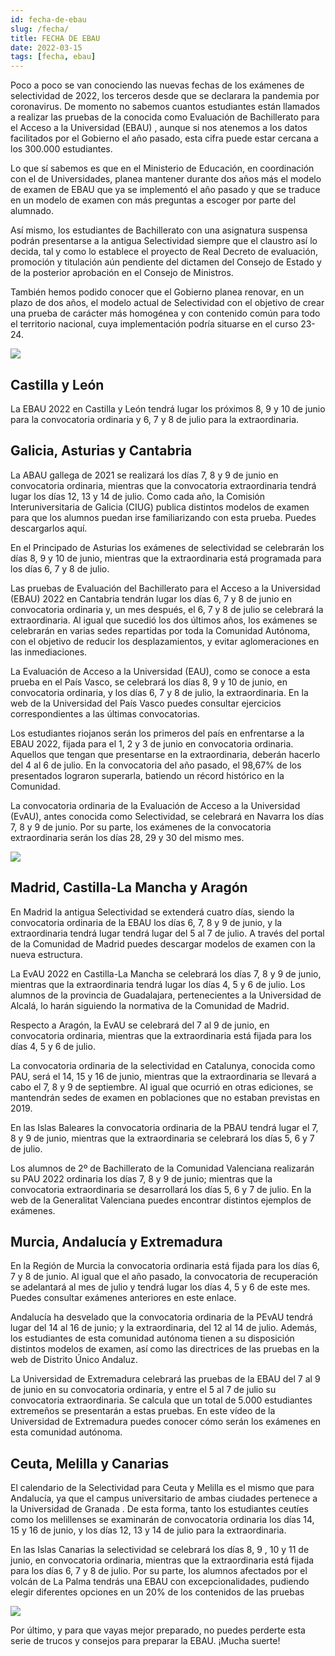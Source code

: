 ```yaml
---
id: fecha-de-ebau
slug: /fecha/
title: FECHA DE EBAU
date: 2022-03-15
tags: [fecha, ebau]
---
```

Poco a poco se van conociendo las nuevas fechas de los exámenes de selectividad de 2022, los terceros desde que se declarara la pandemia por coronavirus. De momento no sabemos cuantos estudiantes están llamados a realizar las pruebas de la conocida como Evaluación de Bachillerato para el Acceso a la Universidad (EBAU) , aunque si nos atenemos a los datos facilitados por el Gobierno el año pasado, esta cifra puede estar cercana a los 300.000 estudiantes.

Lo que sí sabemos es que en el Ministerio de Educación, en coordinación con el de Universidades, planea mantener durante dos años más el modelo de examen de EBAU que ya se implementó el año pasado y que se traduce en un modelo de examen con más preguntas a escoger por parte del alumnado.

Así mismo, los estudiantes de Bachillerato con una asignatura suspensa podrán presentarse a la antigua Selectividad siempre que el claustro así lo decida, tal y como lo establece el proyecto de Real Decreto de evaluación, promoción y titulación aún pendiente del dictamen del Consejo de Estado y de la posterior aprobación en el Consejo de Ministros.

También hemos podido conocer que el Gobierno planea renovar, en un plazo de dos años, el modelo actual de Selectividad con el objetivo de crear una prueba de carácter más homogénea y con contenido común para todo el territorio nacional, cuya implementación podría situarse en el curso 23-24.

<img src="https://img.examenebau.com/img/imagen-archivo-examen-facultad_98.jpg"/>


## Castilla y León

La EBAU 2022 en Castilla y León tendrá lugar los próximos 8, 9 y 10 de junio para la convocatoria ordinaria y 6, 7 y 8 de julio para la extraordinaria.

## Galicia, Asturias y Cantabria

La ABAU gallega de 2021 se realizará los días 7, 8 y 9 de junio en convocatoria ordinaria, mientras que la convocatoria extraordinaria tendrá lugar los días 12, 13 y 14 de julio. Como cada año, la Comisión Interuniversitaria de Galicia (CIUG) publica distintos modelos de examen para que los alumnos puedan irse familiarizando con esta prueba. Puedes descargarlos aquí.

En el Principado de Asturias los exámenes de selectividad se celebrarán los días 8, 9 y 10 de junio, mientras que la extraordinaria está programada para los días 6, 7 y 8 de julio.

Las pruebas de Evaluación del Bachillerato para el Acceso a la Universidad (EBAU) 2022 en Cantabria tendrán lugar los días 6, 7 y 8 de junio en convocatoria ordinaria y, un mes después, el 6, 7 y 8 de julio se celebrará la extraordinaria. Al igual que sucedió los dos últimos años, los exámenes se celebrarán en varias sedes repartidas por toda la Comunidad Autónoma, con el objetivo de reducir los desplazamientos, y evitar aglomeraciones en las inmediaciones.

La Evaluación de Acceso a la Universidad (EAU), como se conoce a esta prueba en el País Vasco, se celebrará los días 8, 9 y 10 de junio, en convocatoria ordinaria, y los días 6, 7 y 8 de julio, la extraordinaria. En la web de la Universidad del País Vasco puedes consultar ejercicios correspondientes a las últimas convocatorias.

Los estudiantes riojanos serán los primeros del país en enfrentarse a la EBAU 2022, fijada para el 1, 2 y 3 de junio en convocatoria ordinaria. Aquellos que tengan que presentarse en la extraordinaria, deberán hacerlo del 4 al 6 de julio. En la convocatoria del año pasado, el 98,67% de los presentados lograron superarla, batiendo un récord histórico en la Comunidad.

La convocatoria ordinaria de la Evaluación de Acceso a la Universidad (EvAU), antes conocida como Selectividad, se celebrará en Navarra los días 7, 8 y 9 de junio. Por su parte, los exámenes de la convocatoria extraordinaria serán los días 28, 29 y 30 del mismo mes.


<img src="https://img.examenebau.com/img/cuando-ebau-selectividad_98.jpg"/>


## Madrid, Castilla-La Mancha y Aragón

En Madrid la antigua Selectividad se extenderá cuatro días, siendo la convocatoria ordinaria de la EBAU los días 6, 7, 8 y 9 de junio, y la extraordinaria tendrá lugar tendrá lugar del 5 al 7 de julio. A través del portal de la Comunidad de Madrid puedes descargar modelos de examen con la nueva estructura.

La EvAU 2022 en Castilla-La Mancha se celebrará los días 7, 8 y 9 de junio, mientras que la extraordinaria tendrá lugar los días 4, 5 y 6 de julio. Los alumnos de la provincia de Guadalajara, pertenecientes a la Universidad de Alcalá, lo harán siguiendo la normativa de la Comunidad de Madrid.

Respecto a Aragón, la EvAU se celebrará del 7 al 9 de junio, en convocatoria ordinaria, mientras que la extraordinaria está fijada para los días 4, 5 y 6 de julio.

La convocatoria ordinaria de la selectividad en Catalunya, conocida como PAU, será el 14, 15 y 16 de junio, mientras que la extraordinaria se llevará a cabo el 7, 8 y 9 de septiembre. Al igual que ocurrió en otras ediciones, se mantendrán sedes de examen en poblaciones que no estaban previstas en 2019.

En las Islas Baleares la convocatoria ordinaria de la PBAU tendrá lugar el 7, 8 y 9 de junio, mientras que la extraordinaria se celebrará los días 5, 6 y 7 de julio.

Los alumnos de 2º de Bachillerato de la Comunidad Valenciana realizarán su PAU 2022 ordinaria los días 7, 8 y 9 de junio; mientras que la convocatoria extraordinaria se desarrollará los días 5, 6 y 7 de julio. En la web de la Generalitat Valenciana puedes encontrar distintos ejemplos de exámenes.

## Murcia, Andalucía y Extremadura

En la Región de Murcia la convocatoria ordinaria está fijada para los días 6, 7 y 8 de junio. Al igual que el año pasado, la convocatoria de recuperación se adelantará al mes de julio y tendrá lugar los días 4, 5 y 6 de este mes. Puedes consultar exámenes anteriores en este enlace.

Andalucía ha desvelado que la convocatoria ordinaria de la PEvAU tendrá lugar del 14 al 16 de junio; y la extraordinaria, del 12 al 14 de julio. Además, los estudiantes de esta comunidad autónoma tienen a su disposición distintos modelos de examen, así como las directrices de las pruebas en la web de Distrito Único Andaluz.

La Universidad de Extremadura celebrará las pruebas de la EBAU del 7 al 9 de junio en su convocatoria ordinaria, y entre el 5 al 7 de julio su convocatoria extraordinaria. Se calcula que un total de 5.000 estudiantes extremeños se presentarán a estas pruebas. En este vídeo de la Universidad de Extremadura puedes conocer cómo serán los exámenes en esta comunidad autónoma.



## Ceuta, Melilla y Canarias

El calendario de la Selectividad para Ceuta y Melilla es el mismo que para Andalucía, ya que el campus universitario de ambas ciudades pertenece a la Universidad de Granada . De esta forma, tanto los estudiantes ceutíes como los melillenses se examinarán de convocatoria ordinaria los días 14, 15 y 16 de junio, y los días 12, 13 y 14 de julio para la extraordinaria.

En las Islas Canarias la selectividad se celebrará los días 8, 9 , 10 y 11 de junio, en convocatoria ordinaria, mientras que la extraordinaria está fijada para los días 6, 7 y 8 de julio. Por su parte, los alumnos afectados por el volcán de La Palma tendrás una EBAU con excepcionalidades, pudiendo elegir diferentes opciones en un 20% de los contenidos de las pruebas


<img src="https://img.examenebau.com/img/HY2R47NLYBBJPDWQ2WCV5KNPJA.jpg"/>


Por último, y para que vayas mejor preparado, no puedes perderte esta serie de trucos y consejos para preparar la EBAU. ¡Mucha suerte!
